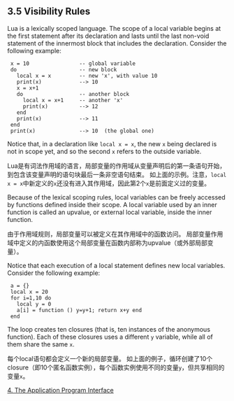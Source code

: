  
## 3.5 Visibility Rules
 
Lua is a lexically scoped language. 
The scope of a local variable begins at the first statement after its declaration and 
lasts until the last non-void statement of the innermost block that includes the declaration. 
Consider the following example:

     x = 10                -- global variable
     do                    -- new block
       local x = x         -- new 'x', with value 10
       print(x)            --> 10
       x = x+1
       do                  -- another block
         local x = x+1     -- another 'x'
         print(x)          --> 12
       end
       print(x)            --> 11
     end
     print(x)              --> 10  (the global one)

Notice that, in a declaration like `local x = x`, the new `x` being declared is not in scope yet, 
and so the second `x` refers to the outside variable.

Lua是有词法作用域的语言，局部变量的作用域从变量声明后的第一条语句开始，到包含该变量声明的语句块最后一条非空语句结束。
如上面的示例。注意，`local x = x`中新定义的`x`还没有进入其作用域，因此第2个`x`是前面定义过的变量。

Because of the lexical scoping rules, local variables can be freely accessed by functions defined inside their scope. 
A local variable used by an inner function is called an upvalue, or external local variable, inside the inner function.

由于作用域规则，局部变量可以被定义在其作用域中的函数访问。
局部变量作用域中定义的内函数使用这个局部变量在函数内部称为upvalue（或外部局部变量）。

Notice that each execution of a local statement defines new local variables. 
Consider the following example:

     a = {}
     local x = 20
     for i=1,10 do
       local y = 0
       a[i] = function () y=y+1; return x+y end
     end

The loop creates ten closures (that is, ten instances of the anonymous function). 
Each of these closures uses a different `y` variable, while all of them share the same `x`.

每个local语句都会定义一个新的局部变量。
如上面的例子，循环创建了10个closure（即10个匿名函数实例），每个函数实例使用不同的变量`y`，但共享相同的变量`x`。

[4. The Application Program Interface](../4-basic-capi/c-lua-interface.md)
